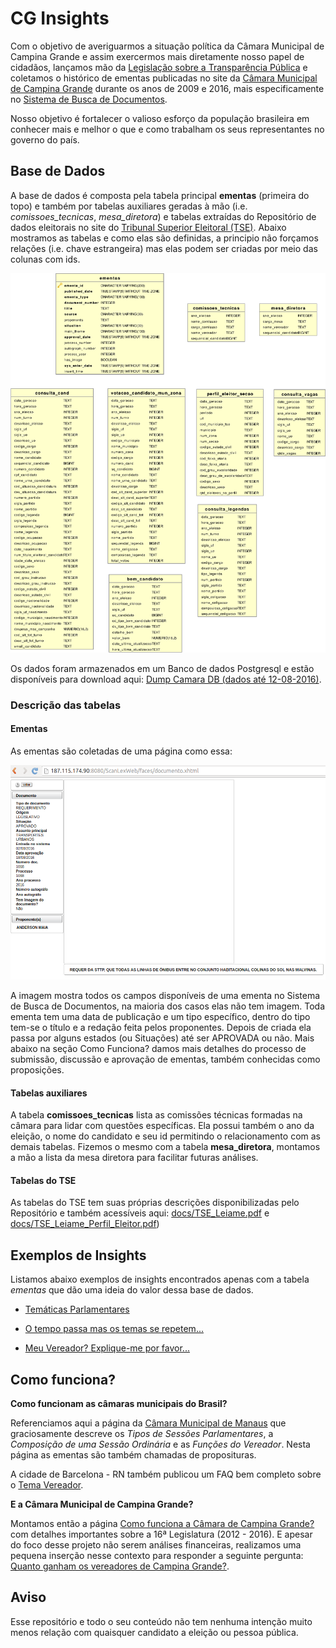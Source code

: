 # CG Insights

Com o objetivo de averiguarmos a situação política da Câmara Municipal de Campina Grande e assim exercermos mais diretamente nosso papel de cidadãos, lançamos mão da [Legislação sobre a Transparência Pública](http://www.portaldatransparencia.gov.br/sobre/Legislacao.asp) e coletamos o histórico de ementas publicadas no site da [Câmara Municipal de Campina Grande](https://www.campinagrande.pb.leg.br/) durante os anos de 2009 e 2016, mais especificamente no [Sistema de Busca de Documentos](http://187.115.174.90:8080/ScanLexWeb/).

Nosso objetivo é fortalecer o valioso esforço da população brasileira em conhecer mais e melhor o que e como trabalham os seus representantes no governo do país.

## Base de Dados
A base de dados é composta pela tabela principal **ementas** (primeira do topo) e também por tabelas auxiliares geradas à mão (i.e. *comissoes_tecnicas*, *mesa_diretora*) e tabelas extraídas do Repositório de dados eleitorais no site do [Tribunal Superior Eleitoral (TSE)](http://www.tse.jus.br/eleicoes/estatisticas/repositorio-de-dados-eleitorais). Abaixo mostramos as tabelas e como elas são definidas, a principio não forçamos relações (i.e. chave estrangeira) mas elas podem ser criadas por meio das colunas com ids. 

![Camara Data Model](docs/camara_data_model.png)

Os dados foram armazenados em um Banco de dados Postgresql e estão disponíveis para download aqui: [Dump Camara DB (dados até 12-08-2016)](data/dump_camara_db_12-08-16.zip).

### Descrição das tabelas

#### Ementas
As ementas são coletadas de uma página como essa:

![Exemplo de Ementa](docs/ementa_exemplo.png)

A imagem mostra todos os campos disponíveis de uma ementa no Sistema de Busca de Documentos, na maioria dos casos elas não tem imagem. Toda ementa tem uma data de publicação e um tipo específico, dentro do tipo tem-se o título e a redação feita pelos proponentes. Depois de criada ela passa por alguns estados (ou Situações) até ser APROVADA ou não. Mais abaixo na seção Como Funciona? damos mais detalhes do processo de submissão, discussão e aprovação de ementas, também conhecidas como proposições.

#### Tabelas auxiliares
A tabela **comissoes_tecnicas** lista as comissões técnicas formadas na câmara para lidar com questões específicas. Ela possui também o ano da eleição, o nome do candidato e seu id permitindo o relacionamento com as demais tabelas. Fizemos o mesmo com a tabela **mesa_diretora**, montamos a mão a lista da mesa diretora para facilitar futuras análises.

#### Tabelas do TSE
As tabelas do TSE tem suas próprias descrições disponibilizadas pelo Repositório e também acessíveis aqui: [docs/TSE_Leiame.pdf](docs/TSE_Leiame.pdf) e [docs/TSE_Leiame_Perfil_Eleitor.pdf](docs/TSE_Leiame_Perfil_Eleitor.pdf))

## Exemplos de Insights

Listamos abaixo exemplos de insights encontrados apenas com a tabela *ementas* que dão uma ideia do valor dessa base de dados.

* [Temáticas Parlamentares](insights/tematicas_parlamentares.md)

* [O tempo passa mas os temas se repetem...](insights/temas_no_tempo.md)

* [Meu Vereador? Explique-me por favor...](insights/vereador_expliqueme.md)

## Como funciona?

**Como funcionam as câmaras municipais do Brasil?**

Referenciamos aqui a página da [Câmara Municipal de Manaus](http://www.cmm.am.gov.br/camara-municipal-de-manaus/a-camara/como-funciona/) que graciosamente descreve os *Tipos de Sessões Parlamentares*, a *Composição de uma Sessão Ordinária* e as *Funções do Vereador*. Nesta página as ementas são também chamadas de proposituras.

A cidade de Barcelona - RN também publicou um FAQ bem completo sobre o [Tema Vereador](http://www.barcelona.educ.ufrn.br/vereador.htm).

**E a Câmara Municipal de Campina Grande?**

Montamos então a página [Como funciona a Câmara de Campina Grande?](insights/como_funciona_cg.md) com detalhes importantes sobre a 16ª Legislatura (2012 - 2016). E apesar do foco desse projeto não serem análises financeiras, realizamos uma pequena inserção nesse contexto para responder a seguinte pergunta: [Quanto ganham os vereadores de Campina Grande?](insights/quanto_ganham.md).

## Aviso
Esse repositório e todo o seu conteúdo não tem nenhuma intenção muito menos relação com quaisquer candidato a eleição ou pessoa pública.
